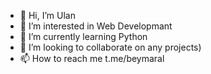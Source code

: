 - 👋 Hi, I’m Ulan
- 👀 I’m interested in Web Developmant
- 🌱 I’m currently learning Python
- 💞️ I’m looking to collaborate on any projects)
- 📫 How to reach me t.me/beymaral

<!---
beymaral/beymaral is a ✨ special ✨ repository because its `README.md` (this file) appears on your GitHub profile.
You can click the Preview link to take a look at your changes.
--->
